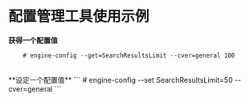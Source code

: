 # 配置管理工具使用示例

**获得一个配置值**
```
    # engine-config --get=SearchResultsLimit --cver=general 100
```
<br/>
**设定一个配置值**
```
    # engine-config --set SearchResultsLimit=50 --cver=general
```
